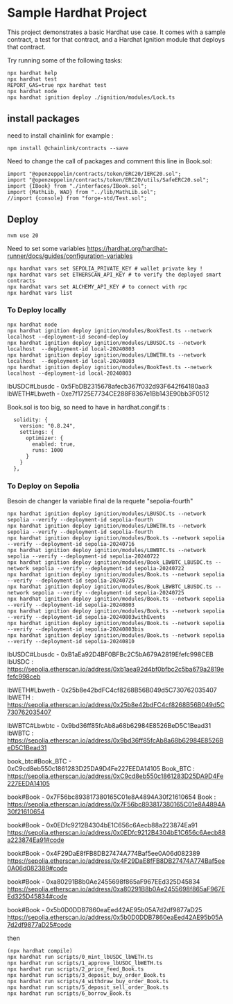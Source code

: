 # Sample Hardhat Project

This project demonstrates a basic Hardhat use case. It comes with a sample contract, a test for that contract, and a Hardhat Ignition module that deploys that contract.

Try running some of the following tasks:

```shell
npx hardhat help
npx hardhat test
REPORT_GAS=true npx hardhat test
npx hardhat node
npx hardhat ignition deploy ./ignition/modules/Lock.ts
```

## install packages

need to install chainlink for example : 
```
npm install @chainlink/contracts --save
```

Need to change the call of packages and comment this line in Book.sol:
```
import "@openzeppelin/contracts/token/ERC20/IERC20.sol";
import "@openzeppelin/contracts/token/ERC20/utils/SafeERC20.sol";
import {IBook} from "./interfaces/IBook.sol";
import {MathLib, WAD} from "../lib/MathLib.sol";
//import {console} from "forge-std/Test.sol";
```

## Deploy

```
nvm use 20
```

Need to set some variables https://hardhat.org/hardhat-runner/docs/guides/configuration-variables

```
npx hardhat vars set SEPOLIA_PRIVATE_KEY # wallet private key !
npx hardhat vars set ETHERSCAN_API_KEY # to verify the deployed smart contracts
npx hardhat vars set ALCHEMY_API_KEY # to connect with rpc
npx hardhat vars list
```

### To Deploy locally

```
npx hardhat node
npx hardhat ignition deploy ignition/modules/BookTest.ts --network localhost --deployment-id second-deploy
npx hardhat ignition deploy ignition/modules/LBUSDC.ts --network localhost  --deployment-id local-20240803
npx hardhat ignition deploy ignition/modules/LBWETH.ts --network localhost  --deployment-id local-20240803
npx hardhat ignition deploy ignition/modules/BookTest.ts --network localhost --deployment-id local-20240803
```

lbUSDC#Lbusdc - 0x5FbDB2315678afecb367f032d93F642f64180aa3
lbWETH#Lbweth - 0xe7f1725E7734CE288F8367e1Bb143E90bb3F0512



Book.sol is too big, so need to have in hardhat.congif.ts :
```
  solidity: {
    version: "0.8.24",
    settings: {
      optimizer: {
        enabled: true,
        runs: 1000
      }
    }
  },
```


### To Deploy on Sepolia

Besoin de changer la variable final de la requete "sepolia-fourth"
```
npx hardhat ignition deploy ignition/modules/LBUSDC.ts --network sepolia --verify --deployment-id sepolia-fourth
npx hardhat ignition deploy ignition/modules/LBWETH.ts --network sepolia --verify --deployment-id sepolia-fourth
npx hardhat ignition deploy ignition/modules/Book.ts --network sepolia --verify --deployment-id sepolia-20240716
npx hardhat ignition deploy ignition/modules/LBWBTC.ts --network sepolia --verify --deployment-id sepolia-20240722
npx hardhat ignition deploy ignition/modules/Book_LBWBTC_LBUSDC.ts --network sepolia --verify --deployment-id sepolia-20240722
npx hardhat ignition deploy ignition/modules/Book.ts --network sepolia --verify --deployment-id sepolia-20240725
npx hardhat ignition deploy ignition/modules/Book_LBWBTC_LBUSDC.ts --network sepolia --verify --deployment-id sepolia-20240725
npx hardhat ignition deploy ignition/modules/Book.ts --network sepolia --verify --deployment-id sepolia-20240803
npx hardhat ignition deploy ignition/modules/Book.ts --network sepolia --verify --deployment-id sepolia-20240803withEvents
npx hardhat ignition deploy ignition/modules/Book.ts --network sepolia --verify --deployment-id sepolia-20240803bis
npx hardhat ignition deploy ignition/modules/Book.ts --network sepolia --verify --deployment-id sepolia-20240810
```

lbUSDC#Lbusdc - 0xB1aEa92D4BF0BFBc2C5bA679A2819Efefc998CEB
lbUSDC : https://sepolia.etherscan.io/address/0xb1aea92d4bf0bfbc2c5ba679a2819efefc998ceb

lbWETH#Lbweth - 0x25b8e42bdFC4cf8268B56B049d5C730762035407
lbWETH : https://sepolia.etherscan.io/address/0x25b8e42bdFC4cf8268B56B049d5C730762035407


lbWBTC#Lbwbtc -  0x9bd36ff85fcAb8a68b62984E8526BeD5C1Bead31
lbWBTC : https://sepolia.etherscan.io/address/0x9bd36ff85fcAb8a68b62984E8526BeD5C1Bead31

book_btc#Book_BTC -  0xC9cd8eb550c1861283D25DA9D4Fe227EEDA14105
Book_BTC : https://sepolia.etherscan.io/address/0xC9cd8eb550c1861283D25DA9D4Fe227EEDA14105

book#Book -  0x7F56bc893817380165C01e8A4894A30f21610654
Book : https://sepolia.etherscan.io/address/0x7F56bc893817380165C01e8A4894A30f21610654


book#Book - 0x0EDfc9212B4304bE1C656c6Aecb88a223874Ea91
https://sepolia.etherscan.io/address/0x0EDfc9212B4304bE1C656c6Aecb88a223874Ea91#code


book#Book - 0x4F29DaE8fFB8DB27474A774Baf5ee0A06d082389
https://sepolia.etherscan.io/address/0x4F29DaE8fFB8DB27474A774Baf5ee0A06d082389#code


book#Book - 0xa80291B8b0Ae2455698f865aF967EEd325D45834
https://sepolia.etherscan.io/address/0xa80291B8b0Ae2455698f865aF967EEd325D45834#code

book#Book - 0x5b0D0DDB7860eaEed42AE95b05A7d2df9877aD25
https://sepolia.etherscan.io/address/0x5b0D0DDB7860eaEed42AE95b05A7d2df9877aD25#code

then
```
(npx hardhat compile)
npx hardhat run scripts/0_mint_lbUSDC_lbWETH.ts 
npx hardhat run scripts/1_approve_lbUSDC_lbWETH.ts 
npx hardhat run scripts/2_price_feed_Book.ts
npx hardhat run scripts/3_deposit_buy_order_Book.ts 
npx hardhat run scripts/4_withdraw_buy_order_Book.ts 
npx hardhat run scripts/5_deposit_sell_order_Book.ts 
npx hardhat run scripts/6_borrow_Book.ts 
```